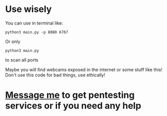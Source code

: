 # Use wisely

You can use in terminal like: 
```
python3 main.py -p 8080 6767
```

Or only
``` 
python3 main.py 
```
to scan all ports

Maybe you will find webcams exposed in the internet or some stuff like this!
Don't use this code for bad things, use ethically!

# [Message me](https://www.linkedin.com/in/gutardivo) to get pentesting services or if you need any help

